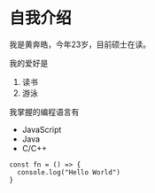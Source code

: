 # 自我介绍
我是黄奔皓，今年23岁，目前硕士在读。

我的爱好是

1. 读书
2. 游泳

我掌握的编程语言有

* JavaScript
* Java
* C/C++

```
const fn = () => {
  console.log("Hello World")
}
```